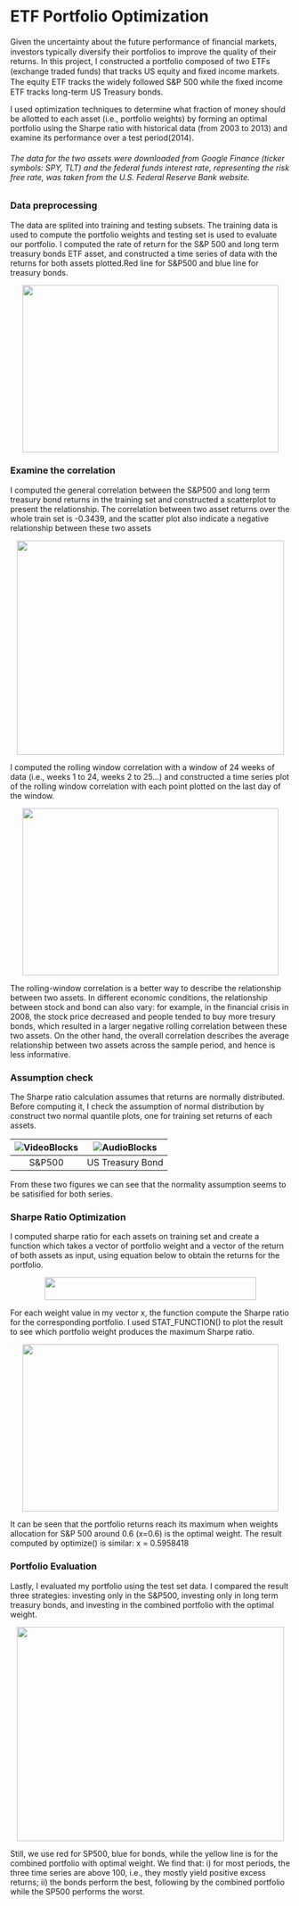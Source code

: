 # ETF Portfolio Optimization

Given the uncertainty about the future performance of ﬁnancial markets, investors typically diversify their portfolios to improve the quality of their returns. In this project, I constructed a portfolio composed of two ETFs (exchange traded funds) that tracks US equity and ﬁxed income markets. The equity ETF tracks the widely followed S&P 500 while the ﬁxed income ETF tracks long-term US Treasury bonds. 

I used optimization techniques to determine what fraction of money should be allotted to each asset (i.e., portfolio weights) by forming an optimal portfolio using the Sharpe ratio with historical data (from 2003 to 2013) and examine its performance over a test period(2014). 

###### The data for the two assets were downloaded from Google Finance (ticker symbols: SPY, TLT) and the federal funds interest rate, representing the risk free rate, was taken from the U.S. Federal Reserve Bank website.

### Data preprocessing 
The data are splited into training and testing subsets.  The training data is used to compute the portfolio weights and testing set is used to evaluate our portfolio. I computed the rate of return for the S&P 500 and long term treasury bonds ETF asset, and constructed a time series of data with the returns for both assets plotted.Red line for S&P500 and blue line for treasury bonds.
   <p align="center">
  <img width="460" height="300" src="https://github.com/Bommi95/ETF-Portfolio-Optimization/blob/master/total%20returns.png">
</p>  

### Examine the correlation 
I computed the general correlation between the S&P500 and long term treasury bond returns in the training set and constructed a scatterplot to present the relationship. The correlation between two asset returns over the whole train set is -0.3439, and the scatter plot also indicate a negative relationship between these two assets
   <p align="center">
  <img width="480" height="384" src="https://github.com/Bommi95/ETF-Portfolio-Optimization/blob/master/cor%20stock%20bonds.png">
</p>  

I computed the rolling window correlation with a window of 24 weeks of data (i.e., weeks 1 to 24, weeks 2 to 25...) and constructed a time series plot of the rolling window correlation with each point plotted on the last day of the window.
   <p align="center">
  <img width="460" height="300" src="https://github.com/Bommi95/ETF-Portfolio-Optimization/blob/master/rolling%20window%20cor.png">
</p>  
 The rolling-window correlation is a better way to describe the relationship between two assets. In different economic conditions, the relationship between stock and bond can also vary: for example, in the financial crisis in 2008, the stock price decreased and people tended to buy more tresury bonds, which resulted in a larger negative rolling correlation between these two assets. On the other hand, the overall correlation describes the average relationship between two assets across the sample period, and hence is less informative. 
 
### Assumption check

 The Sharpe ratio calculation assumes that returns are normally distributed. Before computing it, I check the assumption of normal distribution by construct two normal quantile plots, one for training set returns of each assets.  

| ![VideoBlocks](https://github.com/Bommi95/ETF-Portfolio-Optimization/blob/master/qq%20for%20stock.png) | ![AudioBlocks](https://github.com/Bommi95/ETF-Portfolio-Optimization/blob/master/qq%20for%20bonds.png) |
|:---:|:---:|
| S&P500 | US Treasury Bond | 

From these two figures we can see that the normality assumption seems to be satisified for both series.

### Sharpe Ratio Optimization
I computed sharpe ratio for each assets on training set and create a function which takes a vector of portfolio weight and a vector of the return of both assets as input, using equation below to obtain the returns for the portfolio. 
   <p align="center">
  <img width="380" height="41" src="https://github.com/Bommi95/ETF-Portfolio-Optimization/blob/master/return%20formula.PNG">
</p> 
For each weight value in my vector x, the function compute the Sharpe ratio for the corresponding portfolio. I used STAT_FUNCTION() to plot the result to see which portfolio weight produces the maximum Sharpe ratio. 
   <p align="center">
  <img width="460" height="300" src="https://github.com/Bommi95/ETF-Portfolio-Optimization/blob/master/sharpe_ratio_optim.png">
</p> 

It can be seen that the portfolio returns reach its maximum when weights allocation for S&P 500 around 0.6 (x=0.6) is the optimal weight. The result computed by optimize() is similar: x = 0.5958418

### Portfolio Evaluation
Lastly, I evaluated my portfolio using the test set data. I compared the result three strategies: investing only in the S&P500, investing only in long term treasury bonds, and investing in the combined portfolio with the optimal weight. 
   <p align="center">
  <img width="480" height="384" src="https://github.com/Bommi95/ETF-Portfolio-Optimization/blob/master/test%20set.png">
</p> 
Still, we use red for SP500, blue for bonds, while the yellow line is for the combined portfolio with optimal weight. We find that:
i)	for most periods, the three time series are above 100, i.e., they mostly yield positive excess returns;
ii)	the bonds perform the best, following by the combined portfolio while the SP500 performs the worst.
